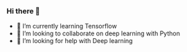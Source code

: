 ### Hi there 👋

- 🌱 I’m currently learning Tensorflow
- 👯 I’m looking to collaborate on deep learning with Python
- 🤔 I’m looking for help with Deep learning 

